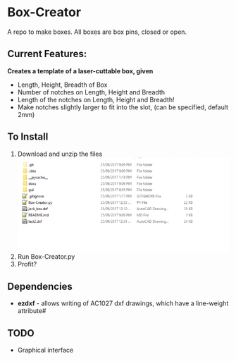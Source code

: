 # Box-Creator
A repo to make boxes. All boxes are box pins, closed or open.


## Current Features:
**Creates a template of a laser-cuttable box, given**
- Length, Height, Breadth of Box
- Number of notches on Length, Height and Breadth
- Length of the notches on Length, Height and Breadth!
- Make notches slightly larger to fit into the slot, (can be specified, default 2mm)

## To Install
1. Download and unzip the files
![Folder image](/docs/images/image1.png)
2. Run Box-Creator.py
3. Profit?

## Dependencies
- **ezdxf** - allows writing of AC1027 dxf drawings, which have a line-weight attribute#


## TODO
* Graphical interface

